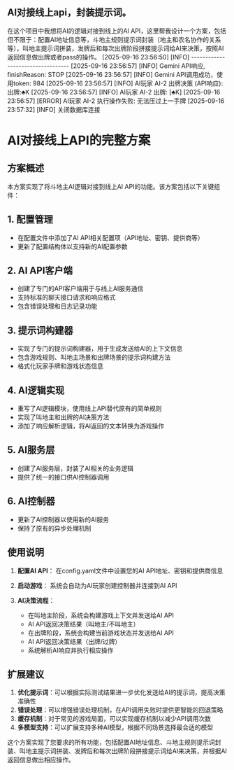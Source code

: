 ## AI对接线上api，封装提示词。

在这个项目中我想将AI的逻辑对接到线上的AI API，这里帮我设计一个方案，包括但不限于：配置AI地址信息等，斗地主规则提示词封装（地主和农名协作的关系等），叫地主提示词拼装，发牌后和每次出牌阶段拼接提示词给AI来决策，按照AI返回信息做出牌或者pass的操作。
[2025-09-16 23:56:50] [INFO] ----------------------------------
[2025-09-16 23:56:57] [INFO] Gemini API响应, finishReason: STOP
[2025-09-16 23:56:57] [INFO] Gemini API调用成功，使用token: 984
[2025-09-16 23:56:57] [INFO] AI玩家 AI-2 出牌决策 (API响应): 出牌:♣K
[2025-09-16 23:56:57] [INFO] AI玩家 AI-2 出牌: [♣K]
[2025-09-16 23:56:57] [ERROR] AI玩家 AI-2 执行操作失败: 无法压过上一手牌
[2025-09-16 23:57:32] [INFO] 关闭数据库连接

# AI对接线上API的完整方案

## 方案概述

本方案实现了将斗地主AI逻辑对接到线上AI API的功能。该方案包括以下关键组件：

## 1. 配置管理
- 在配置文件中添加了AI API相关配置项（API地址、密钥、提供商等）
- 更新了配置结构体以支持新的AI配置参数

## 2. AI API客户端
- 创建了专门的API客户端用于与线上AI服务通信
- 支持标准的聊天接口请求和响应格式
- 包含错误处理和日志记录功能

## 3. 提示词构建器
- 实现了专门的提示词构建器，用于生成发送给AI的上下文信息
- 包含游戏规则、叫地主场景和出牌场景的提示词构建方法
- 格式化玩家手牌和游戏状态信息

## 4. AI逻辑实现
- 重写了AI逻辑模块，使用线上API替代原有的简单规则
- 实现了叫地主和出牌的AI决策方法
- 添加了响应解析逻辑，将AI返回的文本转换为游戏操作

## 5. AI服务层
- 创建了AI服务层，封装了AI相关的业务逻辑
- 提供了统一的接口供AI控制器调用

## 6. AI控制器
- 更新了AI控制器以使用新的AI服务
- 保持了原有的异步处理机制

## 使用说明

1. **配置AI API**：
   在config.yaml文件中设置您的AI API地址、密钥和提供商信息

2. **启动游戏**：
   系统会自动为AI玩家创建控制器并连接到AI API

3. **AI决策流程**：
   - 在叫地主阶段，系统会构建游戏上下文并发送给AI API
   - AI API返回决策结果（叫地主/不叫地主）
   - 在出牌阶段，系统会构建当前游戏状态并发送给AI API
   - AI API返回决策结果（出牌/过牌）
   - 系统解析AI响应并执行相应操作

## 扩展建议

1. **优化提示词**：可以根据实际测试结果进一步优化发送给AI的提示词，提高决策准确性
2. **错误处理**：可以增强错误处理机制，在API调用失败时提供更智能的回退策略
3. **缓存机制**：对于常见的游戏局面，可以实现缓存机制以减少API调用次数
4. **多模型支持**：可以扩展支持多种AI模型，根据不同场景选择最合适的模型

这个方案实现了您要求的所有功能，包括配置AI地址信息、斗地主规则提示词封装、叫地主提示词拼装、发牌后和每次出牌阶段拼接提示词给AI来决策，并根据AI返回信息做出相应操作。